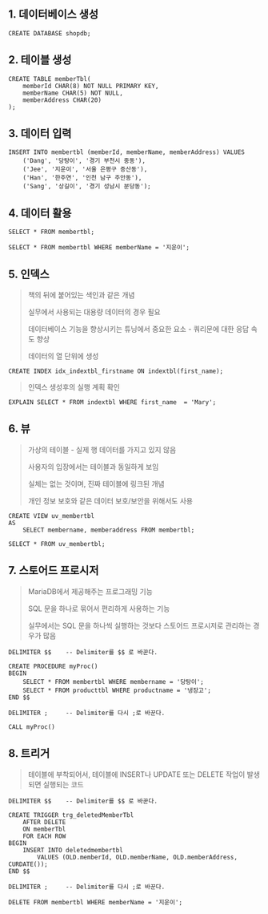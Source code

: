 ## 1. 데이터베이스 생성

~~~mariadb
CREATE DATABASE shopdb;
~~~



## 2. 테이블 생성

```mariadb
CREATE TABLE memberTbl(
	memberId CHAR(8) NOT NULL PRIMARY KEY,
	memberName CHAR(5) NOT NULL,
	memberAddress CHAR(20)
);
```



## 3. 데이터 입력

```mariadb
INSERT INTO membertbl (memberId, memberName, memberAddress) VALUES
	('Dang', '당탕이', '경기 부천시 중동'),
	('Jee', '지운이', '서울 은평구 증산동'),
	('Han', '한주연', '인천 남구 주안동'),
	('Sang', '상길이', '경기 성남시 분당동'); 
```



## 4. 데이터 활용

```mariadb
SELECT * FROM membertbl;
```

```mariadb
SELECT * FROM membertbl WHERE memberName = '지운이';
```



## 5. 인덱스

>책의 뒤에 붙어있는 색인과 같은 개념
>
>실무에서 사용되는 대용량 데이터의 경우 필요
>
>데이터베이스 기능을 향상시키는 튜닝에서 중요한 요소 - 쿼리문에 대한 응답 속도 향상
>
>데이터의 열 단위에 생성


```mariadb
CREATE INDEX idx_indextbl_firstname ON indextbl(first_name);
```
> 인덱스 생성후의 실행 계획 확인

```mariadb
EXPLAIN SELECT * FROM indextbl WHERE first_name  = 'Mary';
```



## 6. 뷰

> 가상의 테이블 - 실제 행 데이터를 가지고 있지 않음
>
> 사용자의 입장에서는 테이블과 동일하게 보임
>
> 실체는 없는 것이며, 진짜 테이블에 링크된 개념
>
> 개인 정보 보호와 같은 데이터 보호/보안을 위해서도 사용

```mariadb
CREATE VIEW uv_membertbl
AS
	SELECT membername, memberaddress FROM membertbl;

```

```mariadb
SELECT * FROM uv_membertbl;
```



## 7. 스토어드 프로시저

> MariaDB에서 제공해주는 프로그래밍 기능
>
> SQL 문을 하나로 묶어서 편리하게 사용하는 기능
>
> 실무에서는 SQL 문을 하나씩 실행하는 것보다 스토어드 프로시저로 관리하는 경우가 많음

```mariadb
DELIMITER $$	-- Delimiter를 $$ 로 바꾼다.

CREATE PROCEDURE myProc()
BEGIN
	SELECT * FROM membertbl WHERE membername = '당탕이';
	SELECT * FROM producttbl WHERE productname = '냉장고';
END $$

DELIMITER ;		-- Delimiter를 다시 ;로 바꾼다.
```

```mariadb
CALL myProc() 
```



## 8. 트리거

> 테이블에 부착되어서, 테이블에 INSERT나 UPDATE 또는 DELETE 작업이 발생되면 실행되는 코드

```mariadb
DELIMITER $$	-- Delimiter를 $$ 로 바꾼다.

CREATE TRIGGER trg_deletedMemberTbl
	AFTER DELETE
	ON memberTbl
	FOR EACH ROW
BEGIN
	INSERT INTO deletedmembertbl
		VALUES (OLD.memberId, OLD.memberName, OLD.memberAddress, CURDATE());
END $$

DELIMITER ;		-- Delimiter를 다시 ;로 바꾼다.
```

```mariadb
DELETE FROM membertbl WHERE memberName = '지운이';
```

